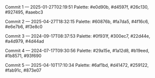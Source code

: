Commit 1 — 2025-01-27T02:19:51
Palette: #e0d90b, #d4597f, #26c130, #927495, #aaebc3

Commit 2 — 2025-04-27T18:32:15
Palette: #60876b, #fa7da5, #4f16c6, #e6e7b6, #f3e8c0

Commit 3 — 2024-09-17T08:37:53
Palette: #0f931f, #300ec7, #22d44e, #a4d979, #4d44ad

Commit 4 — 2024-07-17T09:30:56
Palette: #29a15e, #1a12d8, #b19eed, #1b8571, #93f690

Commit 5 — 2025-04-10T17:10:34
Palette: #6af1bd, #d41472, #259122, #fab91c, #873e07

